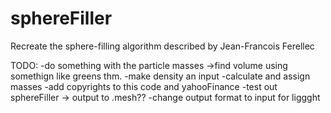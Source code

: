 sphereFiller
============

Recreate the sphere-filling algorithm described by Jean-Francois Ferellec


TODO:
-do something with the particle masses
->find volume using somethign like greens thm. 
-make density an input
-calculate and assign masses
-add copyrights to this code and yahooFinance
-test out sphereFiller -> output to .mesh??
-change output format to input for liggght
